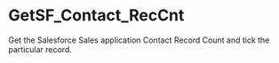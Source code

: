 # GetSF_Contact_RecCnt
Get the Salesforce Sales application Contact Record Count and tick the particular record.
